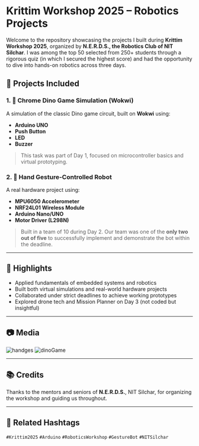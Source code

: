 # Krittim Workshop 2025 – Robotics Projects

Welcome to the repository showcasing the projects I built during **Krittim Workshop 2025**, organized by **N.E.R.D.S., the Robotics Club of NIT Silchar**. I was among the top 50 selected from 250+ students through a rigorous quiz (in which I secured the highest score) and had the opportunity to dive into hands-on robotics across three days.

## 🔧 Projects Included

### 1. 🦖 Chrome Dino Game Simulation (Wokwi)

A simulation of the classic Dino game circuit, built on **Wokwi** using:
- **Arduino UNO**
- **Push Button**
- **LED**
- **Buzzer**

> This task was part of Day 1, focused on microcontroller basics and virtual prototyping.

### 2. 🤖 Hand Gesture-Controlled Robot

A real hardware project using:
- **MPU6050 Accelerometer**
- **NRF24L01 Wireless Module**
- **Arduino Nano/UNO**
- **Motor Driver (L298N)**

> Built in a team of 10 during Day 2. Our team was one of the **only two out of five** to successfully implement and demonstrate the bot within the deadline.

---

## 🚀 Highlights

- Applied fundamentals of embedded systems and robotics
- Built both virtual simulations and real-world hardware projects
- Collaborated under strict deadlines to achieve working prototypes
- Explored drone tech and Mission Planner on Day 3 (not coded but insightful)

---

## 📷 Media

![handges](https://github.com/user-attachments/assets/12699014-417f-458c-ba61-98fea84b46bd)
![dinoGame](https://github.com/user-attachments/assets/c6692f5f-06e7-466b-8db1-0ec5f5dd5623)


---

## 📚 Credits

Thanks to the mentors and seniors of **N.E.R.D.S.**, NIT Silchar, for organizing the workshop and guiding us throughout.

---

## 📌 Related Hashtags  
`#Krittim2025` `#Arduino` `#RoboticsWorkshop` `#GestureBot` `#NITSilchar`


